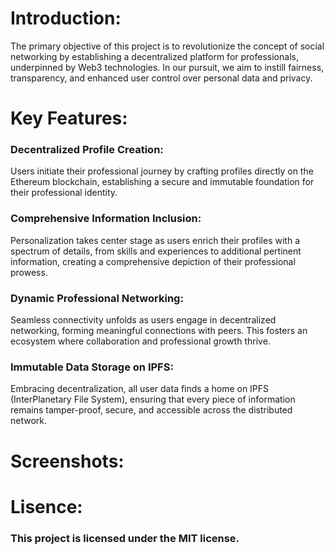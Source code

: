 # Introduction:
The primary objective of this project is to revolutionize the concept of social networking by establishing a decentralized platform for professionals, underpinned by Web3 technologies. In our pursuit, we aim to instill fairness, transparency, and enhanced user control over personal data and privacy.

# Key Features: 
 ### Decentralized Profile Creation:
 Users initiate their professional journey by crafting profiles directly on the Ethereum blockchain, establishing a secure and immutable foundation for their professional identity.
 
  ### Comprehensive Information Inclusion:
 Personalization takes center stage as users enrich their profiles with a spectrum of details, from skills and experiences to additional pertinent information, creating a comprehensive depiction of their professional prowess.
 
### Dynamic Professional Networking:
Seamless connectivity unfolds as users engage in decentralized networking, forming meaningful connections with peers. This fosters an ecosystem where collaboration and professional growth thrive.

### Immutable Data Storage on IPFS:
Embracing decentralization, all user data finds a home on IPFS (InterPlanetary File System), ensuring that every piece of information remains tamper-proof, secure, and accessible across the distributed network.

# Screenshots:

# Lisence:
### This project is licensed under the MIT license.


